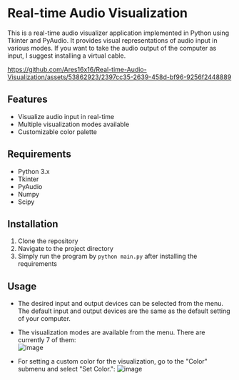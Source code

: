 # Real-time Audio Visualization

This is a real-time audio visualizer application implemented in Python using Tkinter and PyAudio. It provides visual representations of audio input in various modes. If you want to take the audio output of the computer as input, I suggest installing a virtual cable.


https://github.com/Ares16x16/Real-time-Audio-Visualization/assets/53862923/2397cc35-2639-458d-bf96-9256f2448889


## Features

- Visualize audio input in real-time
- Multiple visualization modes available
- Customizable color palette


## Requirements

- Python 3.x
- Tkinter
- PyAudio
- Numpy
- Scipy

## Installation
1. Clone the repository
2. Navigate to the project directory
3. Simply run the program by ```python main.py``` after installing the requirements

## Usage

- The desired input and output devices can be selected from the menu. The default input and output devices are the same as the default setting of your computer.
- The visualization modes are available from the menu. There are currently 7 of them:                           
![image](https://github.com/Ares16x16/Real-time-Audio-Visualization/assets/53862923/62c25496-d0b3-4a4a-b48a-5c7487936296)

- For setting a custom color for the visualization, go to the "Color" submenu and select "Set Color.":
![image](https://github.com/Ares16x16/Real-time-Audio-Visualization/assets/53862923/8efd812f-ee53-4978-b31f-db6daf07f8df)


